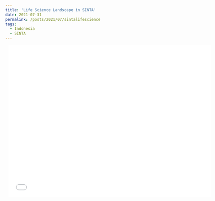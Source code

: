 ```yaml
---
title: 'Life Science Landscape in SINTA'
date: 2021-07-31
permalink: /posts/2021/07/sintalifescience
tags:
  - Indonesia
  - SINTA
---
```


<div style="width: 640px; height: 480px; margin: 10px; position: relative;"><iframe allowfullscreen frameborder="0" style="width:640px; height:480px" src="../files/bio_sinta.html"></iframe></div>